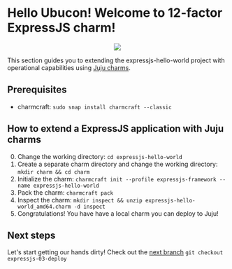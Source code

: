 # Hello Ubucon! Welcome to 12-factor ExpressJS charm!

<p align="center">
    <img src="https://res.cloudinary.com/canonical/image/fetch/f_auto,q_auto,fl_sanitize,c_fill,w_200,h_200/https://api.charmhub.io/api/v1/media/download/charm_g5MbnEy7wX7GTPtr20TcB16YCvXXZu2Y_icon_e08d61629f52f85dd79e8222b8b2360a7377af42e1a0f22fceca778ec3226d7c.png">
</p>

This section guides you to extending the expressjs-hello-world project with operational capabilities
using [Juju charms](https://juju.is/).

## Prerequisites

- charmcraft: `sudo snap install charmcraft --classic`

## How to extend a ExpressJS application with Juju charms

0. Change the working directory: `cd expressjs-hello-world`
1. Create a separate charm directory and change the working directory: `mkdir charm && cd charm`
2. Initialize the charm: `charmcraft init --profile expressjs-framework --name expressjs-hello-world`
3. Pack the charm: `charmcraft pack`
4. Inspect the charm: `mkdir inspect && unzip expressjs-hello-world_amd64.charm -d inspect`
5. Congratulations! You have have a local charm you can deploy to Juju!

## Next steps

Let's start getting our hands dirty! Check out the [next branch](https://github.com/yanksyoon/hello-ubucon/blob/expressjs-03-deploy/README.md) `git checkout expressjs-03-deploy`
